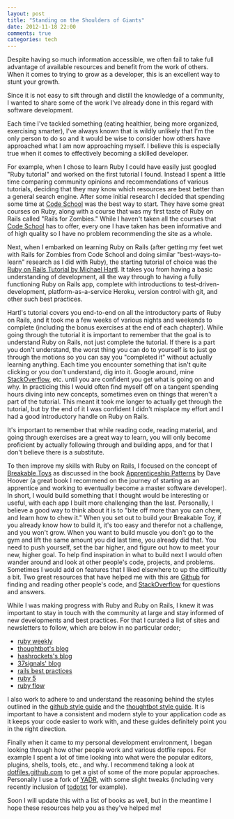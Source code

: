 ```yaml
---
layout: post
title: "Standing on the Shoulders of Giants"
date: 2012-11-18 22:00
comments: true
categories: tech
---
```

Despite having so much information accessible, we often fail to take full advantage of available resources and benefit from the work of others. When it comes to trying to grow as a developer, this is an excellent way to stunt your growth.

Since it is not easy to sift through and distill the knowledge of a community, I wanted to share some of the work I've already done in this regard with software development.

<!--more-->

Each time I've tackled something (eating healthier, being more organized, exercising smarter), I've always known that is wildly unlikely that I'm the only person to do so and it would be wise to consider how others have approached what I am now approaching myself. I believe this is especially true when it comes to effectively becoming a skilled developer.

For example, when I chose to learn Ruby I could have easily just googled "Ruby tutorial" and worked on the first tutorial I found. Instead I spent a little time comparing community opinions and recommendations of various tutorials, deciding that they may know which resources are best better than a general search engine. After some initial research I decided that spending some time at [Code School](http://zfer.us/3BaTp) was the best way to start. They have some great courses on Ruby, along with a course that was my first taste of Ruby on Rails called "Rails for Zombies." While I haven't taken all the courses that [Code School](http://zfer.us/3BaTp) has to offer, every one I have taken has been informative and of high quality so I have no problem recommending the site as a whole.

Next, when I embarked on learning Ruby on Rails (after getting my feet wet with Rails for Zombies from Code School and doing similar "best-ways-to-learn" research as I did with Ruby), the starting tutorial of choice was the [Ruby on Rails Tutorial by Michael Hartl](http://ruby.railstutorial.org/). It takes you from having a basic understanding of development, all the way through to having a fully functioning Ruby on Rails app, complete with introductions to test-driven-development, platform-as-a-service Heroku, version control with git, and other such best practices.

Hartl's tutorial covers you end-to-end on all the introductory parts of Ruby on Rails, and it took me a few weeks of various nights and weekends to complete (including the bonus exercises at the end of each chapter). While going through the tutorial it is important to remember that the goal is to understand Ruby on Rails, not just complete the tutorial. If there is a part you don't understand, the worst thing you can do to yourself is to just go through the motions so you can say you "completed it" without actually learning anything. Each time you encounter something that isn't quite clicking or you don't understand, dig into it. Google around, mine [StackOverflow](http://stackoverflow.com), etc. until you are confident you get what is going on and why. In practicing this I would often find myself off on a tangent spending hours diving into new concepts, sometimes even on things that weren't a part of the tutorial. This meant it took me longer to actually get through the tutorial, but by the end of it I was confident I didn't misplace my effort and I had a good introductory handle on Ruby on Rails.

It's important to remember that while reading code, reading material, and going through exercises are a great way to learn, you will only become proficient by actually following through and building apps, and for that I don't believe there is a substitute.

To then improve my skills with Ruby on Rails, I focused on the concept of [Breakable Toys](http://ofps.oreilly.com/titles/9780596518387/perpetual_learning.html#breakable_toys) as discussed in the book [Apprenticeship Patterns](http://ofps.oreilly.com/titles/9780596518387/) by Dave Hoover (a great book I recommend on the journey of starting as an apprentice and working to eventually become a master software developer). In short, I would build something that I thought would be interesting or useful, with each app I built more challenging than the last. Personally, I believe a good way to think about it is to "bite off more than you can chew, and learn how to chew it." When you set out to build your Breakable Toy, if you already know how to build it, it's too easy and therefor not a challenge, and you won't grow. When you want to build muscle you don't go to the gym and lift the same amount you did last time, you already did that. You need to push yourself, set the bar higher, and figure out how to meet your new, higher goal. To help find inspiration in what to build next I would often wander around and look at other people's code, projects, and problems. Sometimes I would add on features that I liked elsewhere to up the difficultly a bit. Two great resources that have helped me with this are [Github](http://github.com) for finding and reading other people's code, and [StackOverflow](http://stackoverflow.com) for questions and answers.

While I was making progress with Ruby and Ruby on Rails, I knew it was important to stay in touch with the community at large and stay informed of new developments and best practices. For that I curated a list of sites and newsletters to follow, which are below in no particular order;

- [ruby weekly](http://rubyweekly.com/)
- [thoughtbot's blog](http://robots.thoughtbot.com/)
- [hashrockets's blog](http://blog.hashrocket.com/)
- [37signals' blog](http://37signals.com/svn)
- [rails best practices](http://rails-bestpractices.com/)
- [ruby 5](http://ruby5.envylabs.com/)
- [ruby flow](http://www.rubyflow.com/)

I also work to adhere to and understand the reasoning behind the styles outlined in the [github style guide](https://github.com/styleguide) and the [thoughtbot style guide](https://github.com/thoughtbot/guides). It is important to have a consistent and modern style to your application code as it keeps your code easier to work with, and these guides definitely point you in the right direction.

Finally when it came to my personal development environment, I began looking through how other people work and various dotfile repos. For example I spent a lot of time looking into what were the popular editors, plugins, shells, tools, etc., and why. I recommend taking a look at [dotfiles.github.com](http://dotfiles.github.com/) to get a gist of some of the more popular approaches. Personally I use a fork of [YADR](https://github.com/skwp/dotfiles), with some slight tweaks (including very recently inclusion of [todotxt](http://todotxt.com/) for example).

Soon I will update this with a list of books as well, but in the meantime I hope these resources help you as they've helped me!
